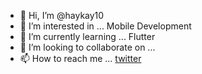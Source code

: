 - 👋 Hi, I’m @haykay10
- 👀 I’m interested in ... Mobile Development
- 🌱 I’m currently learning ... Flutter
- 💞️ I’m looking to collaborate on ...
- 📫 How to reach me ... [twitter](twitter.com/@kiel0810)

<!---
haykay10/haykay10 is a ✨ special ✨ repository because its `README.md` (this file) appears on your GitHub profile.
You can click the Preview link to take a look at your changes.
--->
